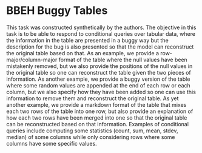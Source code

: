 # BBEH Buggy Tables

This task was constructed synthetically by the authors. The objective in this
task is to be able to respond to conditional queries over tabular data, where
the information in the table are presented in a buggy way but the description
for the bug is also presented so that the model can reconstruct the original
table based on that. As an example, we provide a row-major/column-major format
of the table where the null values have been mistakenly removed, but we also
provide the positions of the null values in the original table so one can
reconstruct the table given the two pieces of information. As another example,
we provide a buggy version of the table where some random values are appended at
the end of each row or each column, but we also specify how they have been added
so one can use this information to remove them and reconstruct the original
table. As yet another example, we provide a markdown format of the table that
mixes each two rows of the table into one row, but also provide an explanation
of how each two rows have been merged into one so that the original table can be
reconstructed based on that information. Examples of conditional queries
include computing some statistics (count, sum, mean, stdev, median) of some
columns while only considering rows where some columns have some specific
values.
